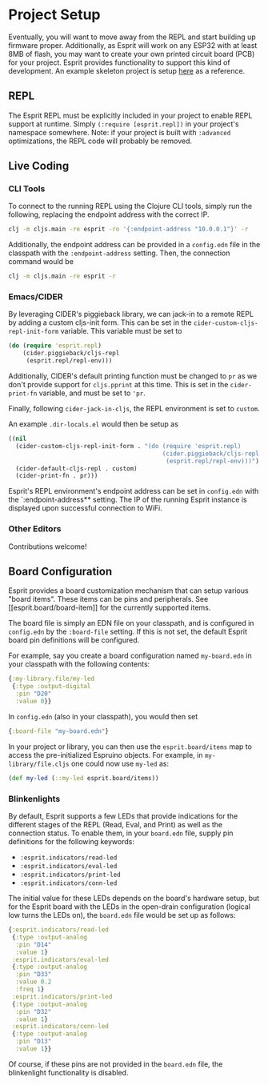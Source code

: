 # Project Setup

Eventually, you will want to move away from the REPL and start building up firmware proper. Additionally, as Esprit will work on any ESP32 with at least 8MB of flash, you may want to create your own printed circuit board (PCB) for your project. Esprit provides functionality to support this kind of development. An example skeleton project is setup [here](https://github.com/kiranshila/esprit-skeleton) as a reference.

## REPL
The Esprit REPL must be explicitly included in your project to enable REPL support at runtime. Simply `(:require [esprit.repl])` in your project's namespace somewhere. Note: if your project is built with `:advanced` optimizations, the REPL code will probably be removed.

## Live Coding

### CLI Tools
To connect to the running REPL using the Clojure CLI tools, simply run the following, replacing the endpoint address with the correct IP.
```bash
clj -m cljs.main -re esprit -ro '{:endpoint-address "10.0.0.1"}' -r
```

Additionally, the endpoint address can be provided in a `config.edn` file in the classpath with the `:endpoint-address` setting. Then, the connection command would be
```bash
clj -m cljs.main -re esprit -r
```

### Emacs/CIDER
By leveraging CIDER's piggieback library, we can jack-in to a remote REPL by adding a custom cljs-init form. This can be set in the `cider-custom-cljs-repl-init-form` variable. This variable must be set to
```clojure
(do (require 'esprit.repl)
    (cider.piggieback/cljs-repl
     (esprit.repl/repl-env)))
```
Additionally, CIDER's default printing function must be changed to `pr` as we don't provide support for `cljs.pprint` at this time.
This is set in the `cider-print-fn` variable, and must be set to `'pr`. 

Finally, following `cider-jack-in-cljs`, the REPL environment is set to `custom`. 

An example `.dir-locals.el` would then be setup as

```lisp
((nil
  (cider-custom-cljs-repl-init-form . "(do (require 'esprit.repl)
                                           (cider.piggieback/cljs-repl
                                            (esprit.repl/repl-env)))")
  (cider-default-cljs-repl . custom)
  (cider-print-fn . pr)))
```

Esprit's REPL environment's endpoint address can be set in `config.edn` with the `:endpoint-address** setting. The IP of the running Esprit instance is displayed upon successful connection to WiFi.

### Other Editors
Contributions welcome!

## Board Configuration
Esprit provides a board customization mechanism that can setup various "board items". These items can be pins and peripherals. See [[esprit.board/board-item]] for the currently supported items.

The board file is simply an EDN file on your classpath, and is configured in `config.edn` by the `:board-file` setting. If this is not set, the default Esprit board pin definitions will be configured.

For example, say you create a board configuration named `my-board.edn` in your classpath with the following contents:

```clojure
{:my-library.file/my-led
 {:type :output-digital
  :pin "D20"
  :value 0}}
```

In `config.edn` (also in your classpath), you would then set

```clojure
{:board-file "my-board.edn"}
```

In your project or library, you can then use the `esprit.board/items` map to access the pre-initialized Espruino objects. For example, in `my-library/file.cljs` one could now use `my-led` as:

```clojure
(def my-led (::my-led esprit.board/items))
```

### Blinkenlights
By default, Esprit supports a few LEDs that provide indications for the different stages of the REPL (Read, Eval, and Print) as well as the connection status. To enable them, in your `board.edn` file, supply pin definitions for the following keywords:
* `:esprit.indicators/read-led`
* `:esprit.indicators/eval-led`
* `:esprit.indicators/print-led`
* `:esprit.indicators/conn-led`

The initial value for these LEDs depends on the board's hardware setup, but for the Esprit board with the LEDs in the open-drain configuration (logical low turns the LEDs on), the `board.edn` file would be set up as follows:

```clojure
{:esprit.indicators/read-led
 {:type :output-analog
  :pin "D14"
  :value 1}
 :esprit.indicators/eval-led
 {:type :output-analog
  :pin "D33"
  :value 0.2
  :freq 1}
 :esprit.indicators/print-led
 {:type :output-analog
  :pin "D32"
  :value 1}
 :esprit.indicators/conn-led
 {:type :output-analog
  :pin "D13"
  :value 1}}
```

Of course, if these pins are not provided in the `board.edn` file, the blinkenlight functionality is disabled. 
